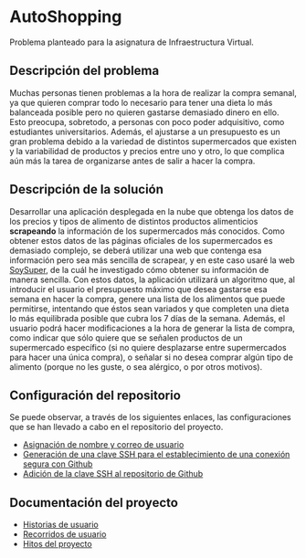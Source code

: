 # AutoShopping
Problema planteado para la asignatura de Infraestructura Virtual.

## Descripción del problema
Muchas personas tienen problemas a la hora de realizar la compra semanal, ya que quieren comprar todo lo necesario para tener una dieta lo más balanceada posible pero no quieren gastarse demasiado dinero en ello. Esto preocupa, sobretodo, a personas con poco poder adquisitivo, como estudiantes universitarios. Además, el ajustarse a un presupuesto es un gran problema debido a la variedad de distintos supermercados que existen y la variabilidad de productos y precios entre uno y otro, lo que complica aún más la tarea de organizarse antes de salir a hacer la compra.

## Descripción de la solución
Desarrollar una aplicación desplegada en la nube que obtenga los datos de los precios y tipos de alimento de distintos productos alimenticios **scrapeando** la información de los supermercados más conocidos. Como obtener estos datos de las páginas oficiales de los supermercados es demasiado complejo, se deberá utilizar una web que contenga esa información pero sea más sencilla de scrapear, y en este caso usaré la web [SoySuper](https://soysuper.com), de la cuál he investigado cómo obtener su información de manera sencilla. Con estos datos, la aplicación utilizará un algoritmo que, al introducir el usuario el presupuesto máximo que desea gastarse esa semana en hacer la compra, genere una lista de los alimentos que puede permitirse, intentando que éstos sean variados y que completen una dieta lo más equilibrada posible que cubra los 7 días de la semana. Además, el usuario podrá hacer modificaciones a la hora de generar la lista de compra, como indicar que sólo quiere que se señalen productos de un supermercado específico (si no quiere desplazarse entre supermercados para hacer una única compra), o señalar si no desea comprar algún tipo de alimento (porque no les guste, o sea alérgico, o por otros motivos).

## Configuración del repositorio
Se puede observar, a través de los siguientes enlaces, las configuraciones que se han llevado a cabo en el repositorio del proyecto.
- [Asignación de nombre y correo de usuario](./configuracion/nombre_correo.png)
- [Generación de una clave SSH para el establecimiento de una conexión segura con Github](./configuracion/generar_clave.png)
- [Adición de la clave SSH al repositorio de Github](./configuracion/añadir_clave.png)

## Documentación del proyecto
- [Historias de usuario](./documentos/user-stories.md)
- [Recorridos de usuario](./documentos/user-journeys.md)
- [Hitos del proyecto](./documentos/milestones.md)
